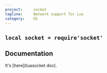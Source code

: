 ```yaml
---
project:     socket
tagline:     Network support for Lua
category:    OS
---
```


## `local socket = require'socket'`

## Documentation

It's [here](luasocket doc).


[luasocket doc]: http://w3.impa.br/~diego/software/luasocket/reference.html

